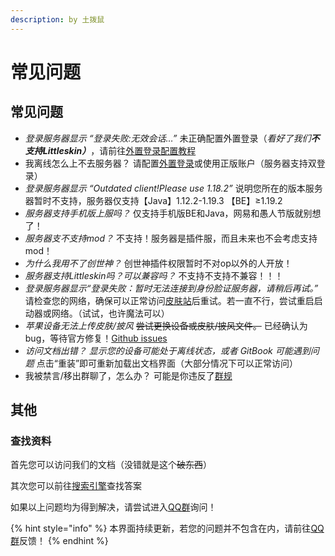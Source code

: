 ```yaml
---
description: by 土拨鼠
---
```


# 常见问题

## 常见问题

* _登录服务器显示 “登录失败:无效会话…”_  未正确配置外置登录（_看好了我们**不支持Littleskin）**_，请前往[外置登录配置教程](wai-zhi-deng-lu.md)
* 我离线怎么上不去服务器？ 请配置[外置登录](wai-zhi-deng-lu.md)或使用正版账户（服务器支持双登录）
* _登录服务器显示 “Outdated client!Please use 1.18.2”_ 说明您所在的版本服务器暂时不支持，服务器仅支持【Java】1.12.2-1.19.3 【BE】≥1.19.2
* _服务器支持手机版上服吗？_ 仅支持手机版BE和Java，网易和愚人节版就别想了！
* _服务器支不支持mod？_ 不支持！服务器是插件服，而且未来也不会考虑支持mod！
* _为什么我用不了创世神？_ 创世神插件权限暂时不对op以外的人开放！
* _服务器支持Littleskin吗？可以兼容吗？_ 不支持不支持不兼容！！！
* _登录服务器显示“登录失败：暂时无法连接到身份脸证服务器，请稍后再试。”_  请检查您的网络，确保可以正常访问[皮肤站](https://skin.tbstmc.xyz)后重试。若一直不行，尝试重启启动器或网络。（试试，也许魔法可以）
* _苹果设备无法上传皮肤/披风_   ~~尝试更换设备或皮肤/披风文件。~~ 已经确认为bug，等待官方修复！[Github issues](https://github.com/bs-community/blessing-skin-server/issues/509)
* _访问文档出错？ 显示您的设备可能处于离线状态，或者 GitBook 可能遇到问题_  点击“重装”即可重新加载出文档界面（大部分情况下可以正常访问）
* 我被禁言/移出群聊了，怎么办？  可能是你违反了[群规](../rules.md)

## 其他

### 查找资料

首先您可以访问我们的文档（没错就是这个~~破东西~~）

其次您可以前往[搜索引擎](https://baidu.com)查找答案

如果以上问题均为得到解决，请尝试进入[QQ群](https://jq.qq.com/?\_wv=1027\&k=ToOzeOPU)询问！



{% hint style="info" %}
本界面持续更新，若您的问题并不包含在内，请前往[QQ群](https://jq.qq.com/?\_wv=1027\&k=ToOzeOPU)反馈！
{% endhint %}
